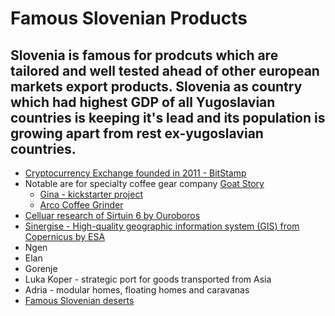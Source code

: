 # Famous Slovenian Products

Slovenia is famous for prodcuts which are tailored and well tested ahead of other european markets export products. Slovenia as country which had highest GDP of all Yugoslavian countries is keeping it's lead and its population is growing apart from rest ex-yugoslavian countries.
---

- [Cryptocurrency Exchange founded in 2011 - BitStamp](https://www.bitstamp.net/)
- Notable are for specialty coffee gear company [Goat Story](https://goat-story.com/)
  - [Gina - kickstarter project](https://goat-story.com/products/gina-coffee-maker)
  - [Arco Coffee Grinder](https://goat-story.com/products/arco-coffee-grinder?variant=39632133652515)
- [Celluar research of Sirtuin 6 by Ouroboros](http://ouroboros.si/)
- [Sinergise - High-quality geographic information system (GIS) from Copernicus by ESA](https://www.sinergise.com/)
- Ngen
- Elan 
- Gorenje
- Luka Koper - strategic port for goods transported from Asia
- Adria - modular homes, floating homes and caravanas
- [Famous Slovenian deserts](https://www.tasteslovenia.si/en/taste-slovenia/slovenian-gastronomy/famous-slovenian-desserts/) 